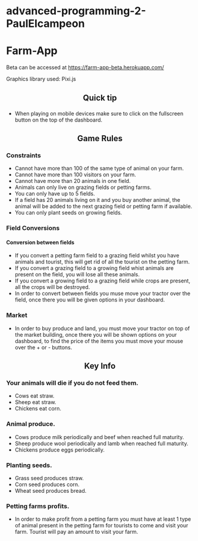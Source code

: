 # advanced-programming-2-PaulElcampeon

# Farm-App

Beta can be accessed at https://farm-app-beta.herokuapp.com/

Graphics library used: Pixi.js

## <p align="center">Quick tip</p>

* When playing on mobile devices make sure to click on the fullscreen button on the top of the dashboard.

## <p align="center">Game Rules</p>

### Constraints
* Cannot have more than 100 of the same type of animal on your farm.
* Cannot have more than 100 visitors on your farm.
* Cannot have more than 20 animals in one field.
* Animals can only live on grazing fields or petting farms.
* You can only have up to 5 fields.
* If a field has 20 animals living on it and you buy another animal, the animal will be added to the next grazing field or petting farm if available.
* You can only plant seeds on growing fields.

### Field Conversions
#### Conversion between fields
* If you convert a petting farm field to a grazing field whilst you have animals and tourist, this will get rid of all the tourist on the petting farm.
* If you convert a grazing field to a growing field whist animals are present on the field, you will lose all these animals.
* If you convert a growing field to a grazing field while crops are present, all the crops will be destroyed. 
* In order to convert between fields you muse move your tractor over the field, once there you will be given options in your dashboard.

### Market
* In order to buy produce and land, you must move your tractor on top of the market building, once there you will be shown options on your dashboard, to find the price of the items you must move your mouse over the + or - buttons.

## <p align="center">Key Info</p>

### Your animals will die if you do not feed them.
* Cows eat straw.
* Sheep eat straw.
* Chickens eat corn.

### Animal produce.
* Cows produce milk periodically and beef when reached full maturity.
* Sheep produce wool periodically and lamb when reached full maturity.
* Chickens produce eggs periodically.

### Planting seeds.
* Grass seed produces straw.
* Corn seed produces corn.
* Wheat seed produces bread.

### Petting farms profits.
* In order to make profit from a petting farm you must have at least 1 type of animal present in the petting farm for tourists to come and visit your farm. Tourist will pay an amount to visit your farm.
